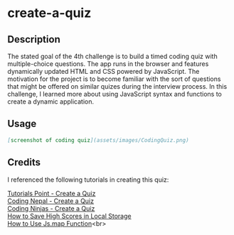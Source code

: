 # create-a-quiz

## Description
The stated goal of the 4th challenge is to build a timed coding quiz with multiple-choice questions. The app runs in the browser and features dynamically updated HTML and CSS powered by JavaScript. The motivation for the project is to become familiar with the sort of questions that might be offered on similar quizes during the interview process. In this challenge, I learned more about using JavaScript syntax and functions to create a dynamic application. 



## Usage

```md
[screenshot of coding quiz](assets/images/CodingQuiz.png)
```

## Credits
<p> I referenced the following tutorials in creating this quiz:

[Tutorials Point - Create a Quiz](https://www.tutorialspoint.com/javascript/javascript_online_quiz.html) <br>
[Coding Nepal - Create a Quiz](https://www.codingnepalweb.com/quiz-app-with-timer-javascript/) <br>
[Coding Ninjas - Create a Quiz](https://www.codingninjas.com/blog/2020/11/03/how-to-create-a-quiz-in-javascript/)<br>
[How to Save High Scores in Local Storage](https://michael-karen.medium.com/how-to-save-high-scores-in-local-storage-7860baca9d68) <br>
[How to Use Js.map Function](https://www.freecodecamp.org/news/javascript-map-how-to-use-the-js-map-function-array-method/#:~:text=The%20syntax%20for%20the%20map,whole%20array%20object%20to%20it.)<br>
</p>